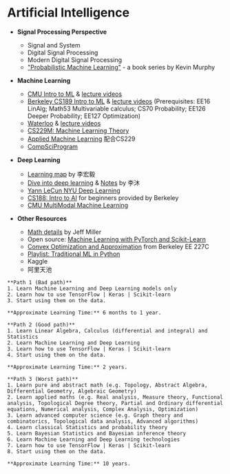 # Artificial Intelligence

- **Signal Processing Perspective**
  - Signal and System
  - Digital Signal Processing
  - Modern Digital Signal Processing
  - ["Probabilistic Machine Learning"](https://probml.github.io/pml-book/) - a book series by Kevin Murphy  

- **Machine Learning**
  - [CMU Intro to ML](http://www.cs.cmu.edu/~mgormley/courses/10601/schedule.html) & [lecture videos](https://www.bilibili.com/video/BV15Z4y1K7Cd?spm_id_from=333.999.0.0)
  - [Berkeley CS189 Intro to ML](https://www.eecs189.org/) & [lecture videos](https://www.bilibili.com/video/BV1KA41157yn?spm_id_from=333.999.0.0) (Prerequisites: EE16 LinAlg; Math53 Multivariable calculus; CS70 Probability; EE126 Deeper Probability; EE127 Optimization)
  - [Waterloo](http://www.gautamkamath.com/courses/CS480-sp2021.html) & [lecture videos](https://www.bilibili.com/video/BV1Tf4y1Y7ZN/?spm_id_from=333.788.recommend_more_video.18)  
  - [CS229M: Machine Learning Theory](http://web.stanford.edu/class/stats214/) 
  - [Applied Machine Learning](https://www.cs.columbia.edu/~amueller/comsw4995s20/schedule/) 配合CS229
  - [CompSciProgram](https://compphysics.github.io/CompSciProgram/)
  
- **Deep Learning**
  - [Learning map](http://speech.ee.ntu.edu.tw/~tlkagk/courses_ML20.html) by 李宏毅
  - [Dive into deep learning](https://d2l.ai/) & [Notes](https://github.com/HIT-UG-Group/DeepLearning-MuLi-Notes) by 李沐
  - [Yann LeCun NYU Deep Learning](https://atcold.github.io/pytorch-Deep-Learning/)
  - [CS188: Intro to AI](https://inst.eecs.berkeley.edu/~cs188/sp22/) for beginners provided by Berkeley
  - [CMU MultiModal Machine Learning](https://cmu-multicomp-lab.github.io/mmml-course/fall2020/)

- **Other Resources** 
  - [Math details](http://jwmi.github.io/teaching.html) by Jeff Miller
  - Open source: [Machine Learning with PyTorch and Scikit-Learn](https://sebastianraschka.com/books/)
  - [Convex Optimization and Approximation](https://ee227c.github.io/) from Berkeley EE 227C
  - [Playlist: Traditional ML in Python](https://www.youtube.com/playlist?list=PLZsOBAyNTZwaQB9nUTYUYNhz7b22bAJYY)
  - Kaggle
  - 阿里天池

```{admonition} Three Paths to Learn Machine Learning
**Path 1 (Bad path)**
1. Learn Machine Learning and Deep Learning models only
2. Learn how to use TensorFlow | Keras | Scikit-learn
3. Start using them on the data.

**Approximate Learning Time:** 6 months to 1 year.

**Path 2 (Good path)**
1. Learn Linear Algebra, Calculus (differential and integral) and Statistics
2. Learn Machine Learning and Deep Learning
3. Learn how to use TensorFlow | Keras | Scikit-learn
4. Start using them on the data.

**Approximate Learning Time:** 2 years.

**Path 3 (Worst path)**
1. Learn pure and abstract math (e.g. Topology, Abstract Algebra, Differential Geometry, Algebraic Geometry)
2. Learn applied maths (e.g. Real analysis, Measure theory, Functional analysis, Topological Degree theory, Partial and Ordinary differential equations, Numerical analysis, Complex Analysis, Optimization)
3. Learn advanced computer science (e.g. Graph theory and combinatorics, Topological data analysis, Advanced algorithms)
4. Learn classical Statistics and probability theory
5. Learn Bayesian Statistics and Bayesian inference theory
6. Learn Machine Learning and Deep Learning technologies
7. Learn how to use TensorFlow | Keras | Scikit-learn
8. Start using them on the data.

**Approximate Learning Time:** 10 years.

```